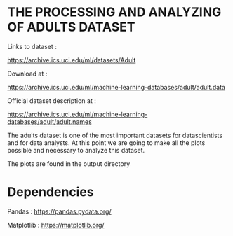 # THE PROCESSING AND ANALYZING OF ADULTS DATASET

Links to dataset :

https://archive.ics.uci.edu/ml/datasets/Adult

Download at :

https://archive.ics.uci.edu/ml/machine-learning-databases/adult/adult.data

Official dataset description at :

https://archive.ics.uci.edu/ml/machine-learning-databases/adult/adult.names

The adults dataset is one of the most important datasets for datascientists and for data analysts. At this point we are going to make all the plots possible and necessary to analyze this dataset.

The plots are found in the output directory

# Dependencies
Pandas : https://pandas.pydata.org/

Matplotlib : https://matplotlib.org/
